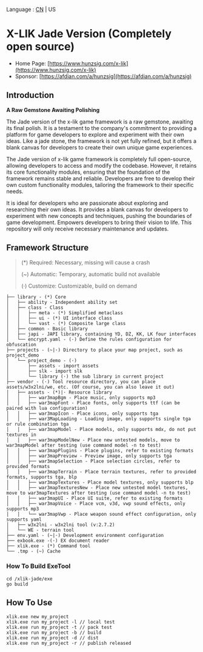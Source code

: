 Language : [CN](./README.md) | US

# X-LIK Jade Version (Completely open source)

- Home Page: [https://www.hunzsig.com/x-lik](https://www.hunzsig.com/x-lik)
- Sponsor: [https://afdian.com/a/hunzsig](https://afdian.com/a/hunzsig)

## Introduction

**A Raw Gemstone Awaiting Polishing**

The Jade version of the x-lik game framework is a raw gemstone, awaiting its final polish. It is a testament to the company's commitment to providing a platform for game developers to explore and experiment with their own ideas. Like a jade stone, the framework is not yet fully refined, but it offers a blank canvas for developers to create their own unique game experiences.

The Jade version of x-lik game framework is completely full open-source, allowing developers to access and modify the codebase. However, it retains its core functionality modules, ensuring that the foundation of the framework remains stable and reliable. Developers are free to develop their own custom functionality modules, tailoring the framework to their specific needs.

It is ideal for developers who are passionate about exploring and researching their own ideas. It provides a blank canvas for developers to experiment with new concepts and techniques, pushing the boundaries of game development. Empowers developers to bring their vision to life. This repository will only receive necessary maintenance and updates.

## Framework Structure

> (*) Required: Necessary, missing will cause a crash
>
> (~) Automatic: Temporary, automatic build not available
>
> (·) Customize: Customizable, build on demand

```text
├── library - (*) Core
│   ├── ability - Independent ability set
│   ├── class - Class
│   │   ├── meta - (*) Simplified metaclass
│   │   ├── ui - (*) UI interface class
│   │   └── vast - (*) Composite large class
│   ├── common - Basic library
│   ├── japi - JAPI library, containing YD, DZ, KK, LK four interfaces
│   └── encrypt.yaml - (·) Define the rules configuration for obfuscation
├── projects - (~|·) Directory to place your map project, such as project_demo
│   └── project_demo - (·)
│       ├── assets - import assets
│       ├── slk - import slk
│       └── library (·) the sub library in current project
├── vendor - (·) Tool resource directory, you can place assets/w3x2lni/we, etc. (Of course, you can also leave it out)
│   ├── assets - (*)|· Resource library
│   │   ├── war3mapBgm - Place music, only supports mp3
│   │   ├── war3mapFont - Place fonts, only supports ttf (can be paired with lua configuration)
│   │   ├── war3mapIcon - Place icons, only supports tga
│   │   ├── war3MapLoading - Loading image, only supports single tga or rule combination tga
│   │   ├── war3mapModel - Place models, only supports mdx, do not put textures in
│   │   ├── war3mapModelNew - Place new untested models, move to war3mapModel after testing (use command model -n to test)
│   │   ├── war3mapPlugins - Place plugins, refer to existing formats
│   │   ├── war3mapPreview - Preview image, only supports tga
│   │   ├── war3mapSelection - Place selection circles, refer to provided formats
│   │   ├── war3mapTerrain - Place terrain textures, refer to provided formats, supports tga, blp
│   │   ├── war3mapTextures - Place model textures, only supports blp
│   │   ├── war3mapTexturesNew - Place new untested model textures, move to war3mapTextures after testing (use command model -n to test)
│   │   ├── war3mapUI - Place UI suite, refer to existing formats
│   │   ├── war3mapVoice - Place vcm, v3d, vwp sound effects, only supports mp3
│   │   └── war3mapVwp - Place weapon sound effect configuration, only supports yaml
│   ├── w3x2lni - w3x2lni tool (v:2.7.2)
│   └── WE - terrain tool
├── env.yaml - (~|·) Development environment configuration
├── exbook.exe -(·) EX document reader
├── xlik.exe - (*) Command tool
└── .tmp - (~) Cache
```

### How To Build ExeTool

```
cd /xlik-jade/exe
go build
```

## How To Use

```
xlik.exe new my_project
xlik.exe run my_project -l // local test
xlik.exe run my_project -t // pack test
xlik.exe run my_project -b // build
xlik.exe run my_project -d // dist
xlik.exe run my_project -r // publish released
```